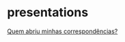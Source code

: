 # presentations
[Quem abriu minhas correspondências?](http://lucascudo.github.io/presentations/mitm/)
